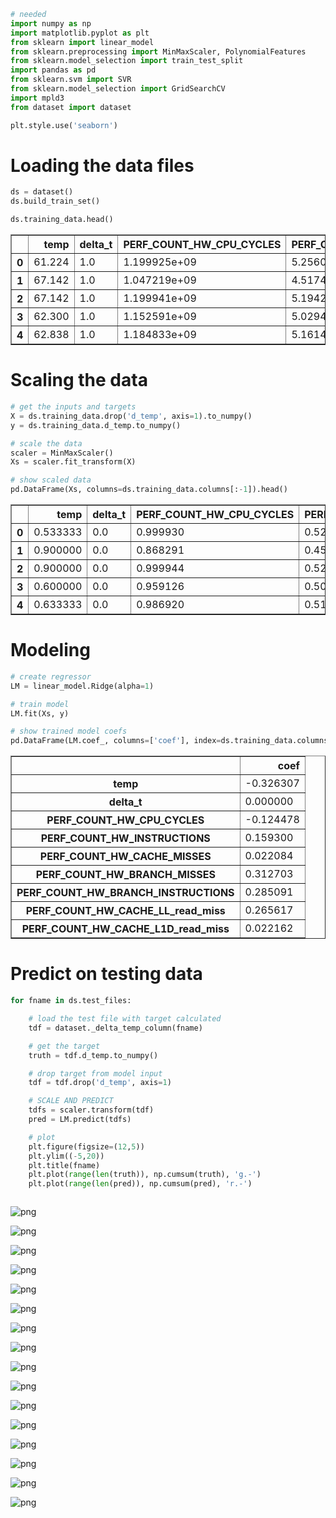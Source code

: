 ```python
# needed
import numpy as np
import matplotlib.pyplot as plt
from sklearn import linear_model
from sklearn.preprocessing import MinMaxScaler, PolynomialFeatures
from sklearn.model_selection import train_test_split
import pandas as pd
from sklearn.svm import SVR
from sklearn.model_selection import GridSearchCV
import mpld3
from dataset import dataset

plt.style.use('seaborn')
```

# Loading the data files


```python
ds = dataset()
ds.build_train_set()
```


```python
ds.training_data.head()
```




<div>
<style scoped>
    .dataframe tbody tr th:only-of-type {
        vertical-align: middle;
    }

    .dataframe tbody tr th {
        vertical-align: top;
    }

    .dataframe thead th {
        text-align: right;
    }
</style>
<table border="1" class="dataframe">
  <thead>
    <tr style="text-align: right;">
      <th></th>
      <th>temp</th>
      <th>delta_t</th>
      <th>PERF_COUNT_HW_CPU_CYCLES</th>
      <th>PERF_COUNT_HW_INSTRUCTIONS</th>
      <th>PERF_COUNT_HW_CACHE_MISSES</th>
      <th>PERF_COUNT_HW_BRANCH_MISSES</th>
      <th>PERF_COUNT_HW_BRANCH_INSTRUCTIONS</th>
      <th>PERF_COUNT_HW_CACHE_LL_read_miss</th>
      <th>PERF_COUNT_HW_CACHE_L1D_read_miss</th>
      <th>d_temp</th>
    </tr>
  </thead>
  <tbody>
    <tr>
      <th>0</th>
      <td>61.224</td>
      <td>1.0</td>
      <td>1.199925e+09</td>
      <td>5.256063e+08</td>
      <td>2.029911e+06</td>
      <td>2.993070e+06</td>
      <td>5.071249e+07</td>
      <td>1.619228e+06</td>
      <td>2.029934e+06</td>
      <td>0.065357</td>
    </tr>
    <tr>
      <th>1</th>
      <td>67.142</td>
      <td>1.0</td>
      <td>1.047219e+09</td>
      <td>4.517474e+08</td>
      <td>2.017318e+06</td>
      <td>2.546153e+06</td>
      <td>4.366421e+07</td>
      <td>1.458473e+06</td>
      <td>2.017354e+06</td>
      <td>-0.167114</td>
    </tr>
    <tr>
      <th>2</th>
      <td>67.142</td>
      <td>1.0</td>
      <td>1.199941e+09</td>
      <td>5.194245e+08</td>
      <td>2.154760e+06</td>
      <td>2.930493e+06</td>
      <td>5.018391e+07</td>
      <td>1.628087e+06</td>
      <td>2.154797e+06</td>
      <td>0.046321</td>
    </tr>
    <tr>
      <th>3</th>
      <td>62.300</td>
      <td>1.0</td>
      <td>1.152591e+09</td>
      <td>5.029426e+08</td>
      <td>2.002572e+06</td>
      <td>2.866639e+06</td>
      <td>4.855847e+07</td>
      <td>1.577407e+06</td>
      <td>2.002598e+06</td>
      <td>0.026636</td>
    </tr>
    <tr>
      <th>4</th>
      <td>62.838</td>
      <td>1.0</td>
      <td>1.184833e+09</td>
      <td>5.161476e+08</td>
      <td>2.072373e+06</td>
      <td>2.931416e+06</td>
      <td>4.983194e+07</td>
      <td>1.612395e+06</td>
      <td>2.072402e+06</td>
      <td>0.031293</td>
    </tr>
  </tbody>
</table>
</div>



# Scaling the data


```python
# get the inputs and targets
X = ds.training_data.drop('d_temp', axis=1).to_numpy()
y = ds.training_data.d_temp.to_numpy()

# scale the data
scaler = MinMaxScaler()
Xs = scaler.fit_transform(X)

# show scaled data
pd.DataFrame(Xs, columns=ds.training_data.columns[:-1]).head()
```




<div>
<style scoped>
    .dataframe tbody tr th:only-of-type {
        vertical-align: middle;
    }

    .dataframe tbody tr th {
        vertical-align: top;
    }

    .dataframe thead th {
        text-align: right;
    }
</style>
<table border="1" class="dataframe">
  <thead>
    <tr style="text-align: right;">
      <th></th>
      <th>temp</th>
      <th>delta_t</th>
      <th>PERF_COUNT_HW_CPU_CYCLES</th>
      <th>PERF_COUNT_HW_INSTRUCTIONS</th>
      <th>PERF_COUNT_HW_CACHE_MISSES</th>
      <th>PERF_COUNT_HW_BRANCH_MISSES</th>
      <th>PERF_COUNT_HW_BRANCH_INSTRUCTIONS</th>
      <th>PERF_COUNT_HW_CACHE_LL_read_miss</th>
      <th>PERF_COUNT_HW_CACHE_L1D_read_miss</th>
    </tr>
  </thead>
  <tbody>
    <tr>
      <th>0</th>
      <td>0.533333</td>
      <td>0.0</td>
      <td>0.999930</td>
      <td>0.529043</td>
      <td>0.343477</td>
      <td>0.318502</td>
      <td>0.405086</td>
      <td>0.831527</td>
      <td>0.343474</td>
    </tr>
    <tr>
      <th>1</th>
      <td>0.900000</td>
      <td>0.0</td>
      <td>0.868291</td>
      <td>0.451190</td>
      <td>0.341318</td>
      <td>0.264593</td>
      <td>0.345262</td>
      <td>0.748606</td>
      <td>0.341317</td>
    </tr>
    <tr>
      <th>2</th>
      <td>0.900000</td>
      <td>0.0</td>
      <td>0.999944</td>
      <td>0.522527</td>
      <td>0.364881</td>
      <td>0.310954</td>
      <td>0.400600</td>
      <td>0.836097</td>
      <td>0.364881</td>
    </tr>
    <tr>
      <th>3</th>
      <td>0.600000</td>
      <td>0.0</td>
      <td>0.959126</td>
      <td>0.505154</td>
      <td>0.338789</td>
      <td>0.303252</td>
      <td>0.386804</td>
      <td>0.809955</td>
      <td>0.338788</td>
    </tr>
    <tr>
      <th>4</th>
      <td>0.633333</td>
      <td>0.0</td>
      <td>0.986920</td>
      <td>0.519073</td>
      <td>0.350756</td>
      <td>0.311065</td>
      <td>0.397612</td>
      <td>0.828003</td>
      <td>0.350755</td>
    </tr>
  </tbody>
</table>
</div>



# Modeling


```python
# create regressor
LM = linear_model.Ridge(alpha=1)

# train model
LM.fit(Xs, y)

# show trained model coefs
pd.DataFrame(LM.coef_, columns=['coef'], index=ds.training_data.columns[:-1])
```




<div>
<style scoped>
    .dataframe tbody tr th:only-of-type {
        vertical-align: middle;
    }

    .dataframe tbody tr th {
        vertical-align: top;
    }

    .dataframe thead th {
        text-align: right;
    }
</style>
<table border="1" class="dataframe">
  <thead>
    <tr style="text-align: right;">
      <th></th>
      <th>coef</th>
    </tr>
  </thead>
  <tbody>
    <tr>
      <th>temp</th>
      <td>-0.326307</td>
    </tr>
    <tr>
      <th>delta_t</th>
      <td>0.000000</td>
    </tr>
    <tr>
      <th>PERF_COUNT_HW_CPU_CYCLES</th>
      <td>-0.124478</td>
    </tr>
    <tr>
      <th>PERF_COUNT_HW_INSTRUCTIONS</th>
      <td>0.159300</td>
    </tr>
    <tr>
      <th>PERF_COUNT_HW_CACHE_MISSES</th>
      <td>0.022084</td>
    </tr>
    <tr>
      <th>PERF_COUNT_HW_BRANCH_MISSES</th>
      <td>0.312703</td>
    </tr>
    <tr>
      <th>PERF_COUNT_HW_BRANCH_INSTRUCTIONS</th>
      <td>0.285091</td>
    </tr>
    <tr>
      <th>PERF_COUNT_HW_CACHE_LL_read_miss</th>
      <td>0.265617</td>
    </tr>
    <tr>
      <th>PERF_COUNT_HW_CACHE_L1D_read_miss</th>
      <td>0.022162</td>
    </tr>
  </tbody>
</table>
</div>



# Predict on testing data


```python
for fname in ds.test_files:

    # load the test file with target calculated
    tdf = dataset._delta_temp_column(fname)

    # get the target
    truth = tdf.d_temp.to_numpy()

    # drop target from model input
    tdf = tdf.drop('d_temp', axis=1)

    # SCALE AND PREDICT
    tdfs = scaler.transform(tdf)
    pred = LM.predict(tdfs)

    # plot
    plt.figure(figsize=(12,5))
    plt.ylim((-5,20))
    plt.title(fname)
    plt.plot(range(len(truth)), np.cumsum(truth), 'g.-')
    plt.plot(range(len(pred)), np.cumsum(pred), 'r.-') 



```


![png](RM_imgs/output_9_0.png)



![png](RM_imgs/output_9_1.png)



![png](RM_imgs/output_9_2.png)



![png](RM_imgs/output_9_3.png)



![png](RM_imgs/output_9_4.png)



![png](RM_imgs/output_9_5.png)



![png](RM_imgs/output_9_6.png)



![png](RM_imgs/output_9_7.png)



![png](RM_imgs/output_9_8.png)



![png](RM_imgs/output_9_9.png)



![png](RM_imgs/output_9_10.png)



![png](RM_imgs/output_9_11.png)



![png](RM_imgs/output_9_12.png)



![png](RM_imgs/output_9_13.png)



![png](RM_imgs/output_9_14.png)



![png](RM_imgs/output_9_15.png)



```python

```
